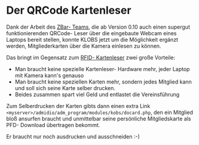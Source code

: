 # Der QRCode Kartenleser #

Dank der Arbeit des [ZBar- Teams](http://zbar.sourceforge.net/), die ab Version 0.10 auch einen supergut funktionierenden QRCode- Leser über die eingebaute Webcam eines Laptops bereit stellen, konnte KLOBS jetzt um die Möglichkeit ergänzt werden, Mitgliederkarten über die Kamera einlesen zu können.

Das bringt im Gegensatz zum [RFID- Kartenleser](rfid_cardreader.md) zwei große Vorteile:
  * Man braucht keine spezielle Kartenleser- Hardware mehr, jeder Laptop mit Kamera kann's genauso
  * Man braucht keine speziellen Karten mehr, sondern jedes Mitglied kann und soll sich seine Karte selber drucken.
  * Beides zusammen spart viel Geld und entlastet die Vereinsführung


Zum Selberdrucken der Karten gibts dann einen extra Link `<myserver>/admidio/adm_program/modules/kobs/docard.php`, den ein Mitglied bloß ansurfen braucht und unmittelbar seine persönliche Mitgliedskarte als PFD- Download übertragen bekommt.

Er braucht nur noch ausdrucken und ausschneiden :-)
